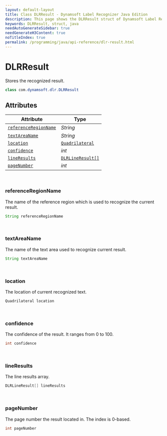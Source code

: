 ```yaml
---
layout: default-layout
title: Class DLRResult - Dynamsoft Label Recognizer Java Edition
description: This page shows the DLRResult struct of Dynamsoft Label Recognizer for Java Language.
keywords: DLRResult, struct, java
needAutoGenerateSidebar: true
needGenerateH3Content: true
noTitleIndex: true
permalink: /programming/java/api-reference/dlr-result.html
---
```



# DLRResult
Stores the recognized result.

```java
class com.dynamsoft.dlr.DLRResult
```  

## Attributes
  
| Attribute | Type |
|---------- | ---- |
| [`referenceRegionName`](#referenceregionname) | *String* |
| [`textAreaName`](#textareaname) | *String* |
| [`location`](#location) | [`Quadrilateral`](quadrilateral.html) |
| [`confidence`](#confidence) | *int* |
| [`lineResults`](#lineresults) | [`DLRLineResult[]`](dlr-line-result.html) |
| [`pageNumber`](#pagenumber) | *int* |


&nbsp;

### referenceRegionName
The name of the reference region which is used to recognize the current result.

```java
String referenceRegionName
```

&nbsp;

### textAreaName
The name of the text area used to recognize current result.

```java
String textAreaName
```

&nbsp;

### location
The location of current recognized text.

```java
Quadrilateral location
```


&nbsp;

### confidence
The confidence of the result. It ranges from 0 to 100.

```java
int confidence
```


&nbsp;

### lineResults
The line results array.

```java
DLRLineResult[] lineResults
```

&nbsp;

### pageNumber
The page number the result located in. The index is 0-based.

```java
int pageNumber
```
